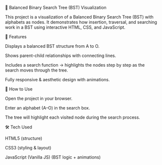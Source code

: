🌳 Balanced Binary Search Tree (BST) Visualization

This project is a visualization of a Balanced Binary Search Tree (BST) with alphabets as nodes.
It demonstrates how insertion, traversal, and searching work in a BST using interactive HTML, CSS, and JavaScript.

📌 Features

Displays a balanced BST structure from A to O.

Shows parent-child relationships with connecting lines.

Includes a search function → highlights the nodes step by step as the search moves through the tree.

Fully responsive & aesthetic design with animations.

🚀 How to Use

Open the project in your browser.

Enter an alphabet (A–O) in the search box.

The tree will highlight each visited node during the search process.

🛠️ Tech Used

HTML5 (structure)

CSS3 (styling & layout)

JavaScript (Vanilla JS) (BST logic + animations)
